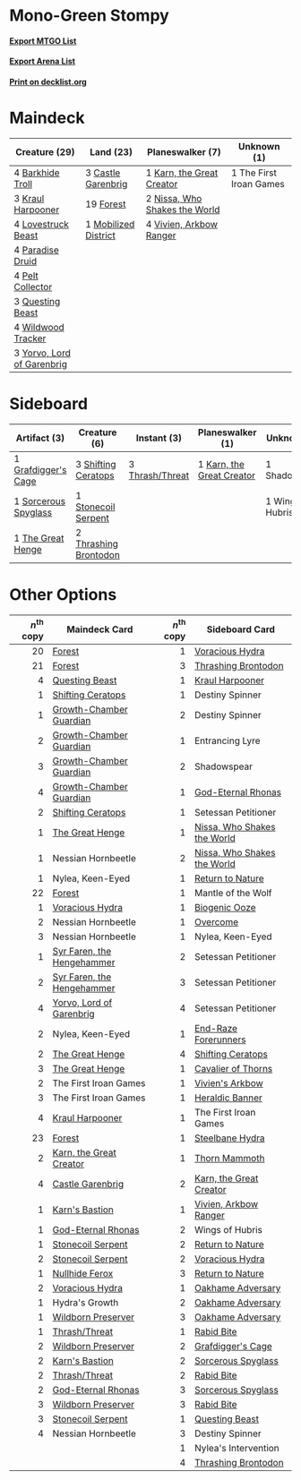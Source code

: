 # Mono-Green Stompy

#### [Export MTGO List](../collection/Mono-Green%20Stompy/Mono-Green%20Stompy.txt)
#### [Export Arena List](../collection/Mono-Green%20Stompy/Mono-Green%20Stompy_arena.txt)
#### [Print on decklist.org](http://decklist.org/?deckmain=4%09Barkhide%20Troll%0A3%09Castle%20Garenbrig%0A19%09Forest%0A1%09Karn,%20the%20Great%20Creator%0A3%09Kraul%20Harpooner%0A4%09Lovestruck%20Beast%0A1%09Mobilized%20District%0A2%09Nissa,%20Who%20Shakes%20the%20World%0A4%09Paradise%20Druid%0A4%09Pelt%20Collector%0A3%09Questing%20Beast%0A1%09The%20First%20Iroan%20Games%0A4%09Vivien,%20Arkbow%20Ranger%0A4%09Wildwood%20Tracker%0A3%09Yorvo,%20Lord%20of%20Garenbrig&deckside=1%09Grafdigger's%20Cage%0A1%09Karn,%20the%20Great%20Creator%0A1%09Shadowspear%0A3%09Shifting%20Ceratops%0A1%09Sorcerous%20Spyglass%0A1%09Stonecoil%20Serpent%0A1%09The%20Great%20Henge%0A3%09Thrash/Threat%0A2%09Thrashing%20Brontodon%0A1%09Wings%20of%20Hubris)
# Maindeck

|                                            Creature (29)                                            |                                           Land (23)                                           |                                            Planeswalker (7)                                            |      Unknown (1)      |
|-----------------------------------------------------------------------------------------------------|-----------------------------------------------------------------------------------------------|--------------------------------------------------------------------------------------------------------|-----------------------|
|4 [Barkhide Troll](http://gatherer.wizards.com/Pages/Card/Details.aspx?multiverseid=466919)          |3 [Castle Garenbrig](http://gatherer.wizards.com/Pages/Card/Details.aspx?multiverseid=473202)  |1 [Karn, the Great Creator](http://gatherer.wizards.com/Pages/Card/Details.aspx?multiverseid=460928)    |1 The First Iroan Games|
|3 [Kraul Harpooner](http://gatherer.wizards.com/Pages/Card/Details.aspx?multiverseid=452886)         |19 [Forest](http://gatherer.wizards.com/Pages/Card/Details.aspx?multiverseid=439860)           |2 [Nissa, Who Shakes the World](http://gatherer.wizards.com/Pages/Card/Details.aspx?multiverseid=461096)|                       |
|4 [Lovestruck Beast](http://gatherer.wizards.com/Pages/Card/Details.aspx?multiverseid=473127)        |1 [Mobilized District](http://gatherer.wizards.com/Pages/Card/Details.aspx?multiverseid=461176)|4 [Vivien, Arkbow Ranger](http://gatherer.wizards.com/Pages/Card/Details.aspx?multiverseid=466953)      |                       |
|4 [Paradise Druid](http://gatherer.wizards.com/Pages/Card/Details.aspx?multiverseid=461098)          |                                                                                               |                                                                                                        |                       |
|4 [Pelt Collector](http://gatherer.wizards.com/Pages/Card/Details.aspx?multiverseid=452891)          |                                                                                               |                                                                                                        |                       |
|3 [Questing Beast](http://gatherer.wizards.com/Pages/Card/Details.aspx?multiverseid=473133)          |                                                                                               |                                                                                                        |                       |
|4 [Wildwood Tracker](http://gatherer.wizards.com/Pages/Card/Details.aspx?multiverseid=473145)        |                                                                                               |                                                                                                        |                       |
|3 [Yorvo, Lord of Garenbrig](http://gatherer.wizards.com/Pages/Card/Details.aspx?multiverseid=473147)|                                                                                               |                                                                                                        |                       |


# Sideboard

|                                         Artifact (3)                                          |                                          Creature (6)                                          |                                       Instant (3)                                        |                                          Planeswalker (1)                                          |   Unknown (2)   |
|-----------------------------------------------------------------------------------------------|------------------------------------------------------------------------------------------------|------------------------------------------------------------------------------------------|----------------------------------------------------------------------------------------------------|-----------------|
|1 [Grafdigger's Cage](http://gatherer.wizards.com/Pages/Card/Details.aspx?multiverseid=278452) |3 [Shifting Ceratops](http://gatherer.wizards.com/Pages/Card/Details.aspx?multiverseid=466948)  |3 [Thrash/Threat](http://gatherer.wizards.com/Pages/Card/Details.aspx?multiverseid=457373)|1 [Karn, the Great Creator](http://gatherer.wizards.com/Pages/Card/Details.aspx?multiverseid=460928)|1 Shadowspear    |
|1 [Sorcerous Spyglass](http://gatherer.wizards.com/Pages/Card/Details.aspx?multiverseid=435407)|1 [Stonecoil Serpent](http://gatherer.wizards.com/Pages/Card/Details.aspx?multiverseid=473197)  |                                                                                          |                                                                                                    |1 Wings of Hubris|
|1 [The Great Henge](http://gatherer.wizards.com/Pages/Card/Details.aspx?multiverseid=473123)   |2 [Thrashing Brontodon](http://gatherer.wizards.com/Pages/Card/Details.aspx?multiverseid=456570)|                                                                                          |                                                                                                    |                 |


# Other Options

|*n*<sup>th</sup> copy|                                            Maindeck Card                                            |*n*<sup>th</sup> copy|                                            Sideboard Card                                            |
|--------------------:|-----------------------------------------------------------------------------------------------------|--------------------:|------------------------------------------------------------------------------------------------------|
|                   20|[Forest](http://gatherer.wizards.com/Pages/Card/Details.aspx?multiverseid=439860)                    |                    1|[Voracious Hydra](http://gatherer.wizards.com/Pages/Card/Details.aspx?multiverseid=466954)            |
|                   21|[Forest](http://gatherer.wizards.com/Pages/Card/Details.aspx?multiverseid=439860)                    |                    3|[Thrashing Brontodon](http://gatherer.wizards.com/Pages/Card/Details.aspx?multiverseid=456570)        |
|                    4|[Questing Beast](http://gatherer.wizards.com/Pages/Card/Details.aspx?multiverseid=473133)            |                    1|[Kraul Harpooner](http://gatherer.wizards.com/Pages/Card/Details.aspx?multiverseid=452886)            |
|                    1|[Shifting Ceratops](http://gatherer.wizards.com/Pages/Card/Details.aspx?multiverseid=466948)         |                    1|Destiny Spinner                                                                                       |
|                    1|[Growth-Chamber Guardian](http://gatherer.wizards.com/Pages/Card/Details.aspx?multiverseid=457272)   |                    2|Destiny Spinner                                                                                       |
|                    2|[Growth-Chamber Guardian](http://gatherer.wizards.com/Pages/Card/Details.aspx?multiverseid=457272)   |                    1|Entrancing Lyre                                                                                       |
|                    3|[Growth-Chamber Guardian](http://gatherer.wizards.com/Pages/Card/Details.aspx?multiverseid=457272)   |                    2|Shadowspear                                                                                           |
|                    4|[Growth-Chamber Guardian](http://gatherer.wizards.com/Pages/Card/Details.aspx?multiverseid=457272)   |                    1|[God-Eternal Rhonas](http://gatherer.wizards.com/Pages/Card/Details.aspx?multiverseid=461090)         |
|                    2|[Shifting Ceratops](http://gatherer.wizards.com/Pages/Card/Details.aspx?multiverseid=466948)         |                    1|Setessan Petitioner                                                                                   |
|                    1|[The Great Henge](http://gatherer.wizards.com/Pages/Card/Details.aspx?multiverseid=473123)           |                    1|[Nissa, Who Shakes the World](http://gatherer.wizards.com/Pages/Card/Details.aspx?multiverseid=461096)|
|                    1|Nessian Hornbeetle                                                                                   |                    2|[Nissa, Who Shakes the World](http://gatherer.wizards.com/Pages/Card/Details.aspx?multiverseid=461096)|
|                    1|Nylea, Keen-Eyed                                                                                     |                    1|[Return to Nature](http://gatherer.wizards.com/Pages/Card/Details.aspx?multiverseid=461102)           |
|                   22|[Forest](http://gatherer.wizards.com/Pages/Card/Details.aspx?multiverseid=439860)                    |                    1|Mantle of the Wolf                                                                                    |
|                    1|[Voracious Hydra](http://gatherer.wizards.com/Pages/Card/Details.aspx?multiverseid=466954)           |                    1|[Biogenic Ooze](http://gatherer.wizards.com/Pages/Card/Details.aspx?multiverseid=457266)              |
|                    2|Nessian Hornbeetle                                                                                   |                    1|[Overcome](http://gatherer.wizards.com/Pages/Card/Details.aspx?multiverseid=456568)                   |
|                    3|Nessian Hornbeetle                                                                                   |                    1|Nylea, Keen-Eyed                                                                                      |
|                    1|[Syr Faren, the Hengehammer](http://gatherer.wizards.com/Pages/Card/Details.aspx?multiverseid=473139)|                    2|Setessan Petitioner                                                                                   |
|                    2|[Syr Faren, the Hengehammer](http://gatherer.wizards.com/Pages/Card/Details.aspx?multiverseid=473139)|                    3|Setessan Petitioner                                                                                   |
|                    4|[Yorvo, Lord of Garenbrig](http://gatherer.wizards.com/Pages/Card/Details.aspx?multiverseid=473147)  |                    4|Setessan Petitioner                                                                                   |
|                    2|Nylea, Keen-Eyed                                                                                     |                    1|[End-Raze Forerunners](http://gatherer.wizards.com/Pages/Card/Details.aspx?multiverseid=457268)       |
|                    2|[The Great Henge](http://gatherer.wizards.com/Pages/Card/Details.aspx?multiverseid=473123)           |                    4|[Shifting Ceratops](http://gatherer.wizards.com/Pages/Card/Details.aspx?multiverseid=466948)          |
|                    3|[The Great Henge](http://gatherer.wizards.com/Pages/Card/Details.aspx?multiverseid=473123)           |                    1|[Cavalier of Thorns](http://gatherer.wizards.com/Pages/Card/Details.aspx?multiverseid=466921)         |
|                    2|The First Iroan Games                                                                                |                    1|[Vivien's Arkbow](http://gatherer.wizards.com/Pages/Card/Details.aspx?multiverseid=461108)            |
|                    3|The First Iroan Games                                                                                |                    1|[Heraldic Banner](http://gatherer.wizards.com/Pages/Card/Details.aspx?multiverseid=473184)            |
|                    4|[Kraul Harpooner](http://gatherer.wizards.com/Pages/Card/Details.aspx?multiverseid=452886)           |                    1|The First Iroan Games                                                                                 |
|                   23|[Forest](http://gatherer.wizards.com/Pages/Card/Details.aspx?multiverseid=439860)                    |                    1|[Steelbane Hydra](http://gatherer.wizards.com/Pages/Card/Details.aspx?multiverseid=476040)            |
|                    2|[Karn, the Great Creator](http://gatherer.wizards.com/Pages/Card/Details.aspx?multiverseid=460928)   |                    1|[Thorn Mammoth](http://gatherer.wizards.com/Pages/Card/Details.aspx?multiverseid=476041)              |
|                    4|[Castle Garenbrig](http://gatherer.wizards.com/Pages/Card/Details.aspx?multiverseid=473202)          |                    2|[Karn, the Great Creator](http://gatherer.wizards.com/Pages/Card/Details.aspx?multiverseid=460928)    |
|                    1|[Karn's Bastion](http://gatherer.wizards.com/Pages/Card/Details.aspx?multiverseid=461175)            |                    1|[Vivien, Arkbow Ranger](http://gatherer.wizards.com/Pages/Card/Details.aspx?multiverseid=466953)      |
|                    1|[God-Eternal Rhonas](http://gatherer.wizards.com/Pages/Card/Details.aspx?multiverseid=461090)        |                    2|Wings of Hubris                                                                                       |
|                    1|[Stonecoil Serpent](http://gatherer.wizards.com/Pages/Card/Details.aspx?multiverseid=473197)         |                    2|[Return to Nature](http://gatherer.wizards.com/Pages/Card/Details.aspx?multiverseid=461102)           |
|                    2|[Stonecoil Serpent](http://gatherer.wizards.com/Pages/Card/Details.aspx?multiverseid=473197)         |                    2|[Voracious Hydra](http://gatherer.wizards.com/Pages/Card/Details.aspx?multiverseid=466954)            |
|                    1|[Nullhide Ferox](http://gatherer.wizards.com/Pages/Card/Details.aspx?multiverseid=452888)            |                    3|[Return to Nature](http://gatherer.wizards.com/Pages/Card/Details.aspx?multiverseid=461102)           |
|                    2|[Voracious Hydra](http://gatherer.wizards.com/Pages/Card/Details.aspx?multiverseid=466954)           |                    1|[Oakhame Adversary](http://gatherer.wizards.com/Pages/Card/Details.aspx?multiverseid=473129)          |
|                    1|Hydra's Growth                                                                                       |                    2|[Oakhame Adversary](http://gatherer.wizards.com/Pages/Card/Details.aspx?multiverseid=473129)          |
|                    1|[Wildborn Preserver](http://gatherer.wizards.com/Pages/Card/Details.aspx?multiverseid=473144)        |                    3|[Oakhame Adversary](http://gatherer.wizards.com/Pages/Card/Details.aspx?multiverseid=473129)          |
|                    1|[Thrash/Threat](http://gatherer.wizards.com/Pages/Card/Details.aspx?multiverseid=457373)             |                    1|[Rabid Bite](http://gatherer.wizards.com/Pages/Card/Details.aspx?multiverseid=447331)                 |
|                    2|[Wildborn Preserver](http://gatherer.wizards.com/Pages/Card/Details.aspx?multiverseid=473144)        |                    2|[Grafdigger's Cage](http://gatherer.wizards.com/Pages/Card/Details.aspx?multiverseid=278452)          |
|                    2|[Karn's Bastion](http://gatherer.wizards.com/Pages/Card/Details.aspx?multiverseid=461175)            |                    2|[Sorcerous Spyglass](http://gatherer.wizards.com/Pages/Card/Details.aspx?multiverseid=435407)         |
|                    2|[Thrash/Threat](http://gatherer.wizards.com/Pages/Card/Details.aspx?multiverseid=457373)             |                    2|[Rabid Bite](http://gatherer.wizards.com/Pages/Card/Details.aspx?multiverseid=447331)                 |
|                    2|[God-Eternal Rhonas](http://gatherer.wizards.com/Pages/Card/Details.aspx?multiverseid=461090)        |                    3|[Sorcerous Spyglass](http://gatherer.wizards.com/Pages/Card/Details.aspx?multiverseid=435407)         |
|                    3|[Wildborn Preserver](http://gatherer.wizards.com/Pages/Card/Details.aspx?multiverseid=473144)        |                    3|[Rabid Bite](http://gatherer.wizards.com/Pages/Card/Details.aspx?multiverseid=447331)                 |
|                    3|[Stonecoil Serpent](http://gatherer.wizards.com/Pages/Card/Details.aspx?multiverseid=473197)         |                    1|[Questing Beast](http://gatherer.wizards.com/Pages/Card/Details.aspx?multiverseid=473133)             |
|                    4|Nessian Hornbeetle                                                                                   |                    3|Destiny Spinner                                                                                       |
|                     |                                                                                                     |                    1|Nylea's Intervention                                                                                  |
|                     |                                                                                                     |                    4|[Thrashing Brontodon](http://gatherer.wizards.com/Pages/Card/Details.aspx?multiverseid=456570)        |

